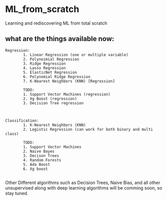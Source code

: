 # ML_from_scratch
Learning and rediscovering ML from total scratch

## what are the things available now:
```
Regression:
        1. Linear Regression (one or multiple variable)
        2. Polynoimial Regression
        3. Ridge Regression
        4. Lasso Regression
        5. ElasticNet Regression
        6. Polynomial Ridge Regression
        7. K-Nearest Neighbors (KNN) [Regression]
        
        TODO:
        1. Support Vector Machines (regression)
        2. Xg Boost (regression)
        3. Decision Tree regression 
        
        
```

```
Classification:
        1. K-Nearest Neighbors (KNN)
        2. Logistic Regression (can work for both binary and multi class)

        TODO:
        1. Support Vector Machines
        2. Naive Bayes
        3. Decison Trees
        4. Random Forests
        5. Ada Boost
        6. Xg boost
        
```

Other Different algorithms such as Decision Trees, 
Naive Bias, and all other unsupervised along with deep
learning algorithms will be comming soon, so stay tuned.
